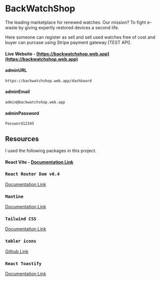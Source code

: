 # BackWatchShop
The leading marketplace for renewed watches. Our mission? To fight e-waste by giving expertly restored devices a second life.

Here someone can register as sell and sell used watches free of cost and buyer can purcase using Stripe payment gateway [TEST API].

#### Live Website - [https://backwatchshop.web.app](https://backwatchshop.web.app)

#### adminURL
```
https://backwatchshop.web.app/dashbaord
```
#### adminEmail
```
admin@backwatchshop.web.app
```
#### adminPassword
```
Password12345
```

## Resources
I used the following packages in this project.

#### React Vite - [Documentation Link](https://vitejs.dev/guide)

### `React Router Dom v6.4`
[Documentation Link](https://reactrouter.com/en/main/start/overview)

### `Mantine`
[Documentation Link](https://mantine.dev/pages/getting-started)

### `Tailwind CSS`
[Documentation Link](https://tailwindcss.com/docs)

### `tabler icons`
[Github Link](https://github.com/tabler/tabler-icons)

### `React Toastify`
[Documentation Link](https://fkhadra.github.io/react-toastify/introduction)